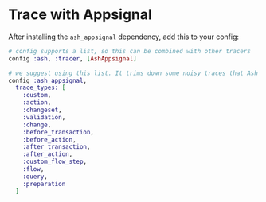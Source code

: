 # Trace with Appsignal

After installing the `ash_appsignal` dependency, add this to your config:

```elixir
# config supports a list, so this can be combined with other tracers
config :ash, :tracer, [AshAppsignal]

# we suggest using this list. It trims down some noisy traces that Ash emits
config :ash_appsignal,
  trace_types: [
    :custom,
    :action,
    :changeset,
    :validation,
    :change,
    :before_transaction,
    :before_action,
    :after_transaction,
    :after_action,
    :custom_flow_step,
    :flow,
    :query,
    :preparation
  ]
```
